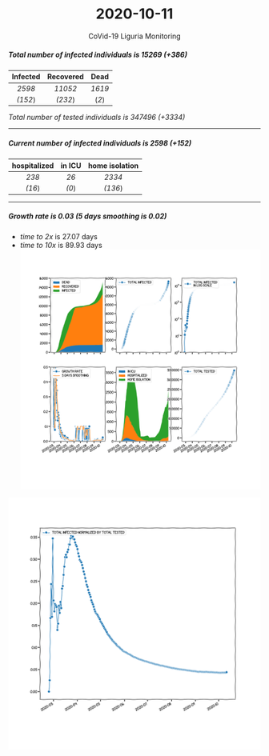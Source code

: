 <div align='center'>

# 2020-10-11
CoVid-19 Liguria Monitoring
</div>

##### Total number of infected individuals is 15269 (+386)
Infected | Recovered | Dead
:---: | :---: | :---:
*2598* | *11052* | *1619*
*(152*) | *(232*) | (*2*)

*Total number of tested individuals is 347496 (+3334)*
***
##### Current number of infected individuals is 2598 (+152)
hospitalized | in ICU | home isolation
:---: | :---: | :---:
*238* |*26* |*2334*
*(16*) |*(0*) |*(136*)
***
##### Growth rate is 0.03 (5 days smoothing is 0.02)
- *time to 2x* is 27.07 days
- *time to 10x* is 89.93 days
![stats][stats]

![infected_normalized][infected_normalized]

[stats]: stats_Liguria.png
[infected_normalized]: infected_normalized_Liguria.png
